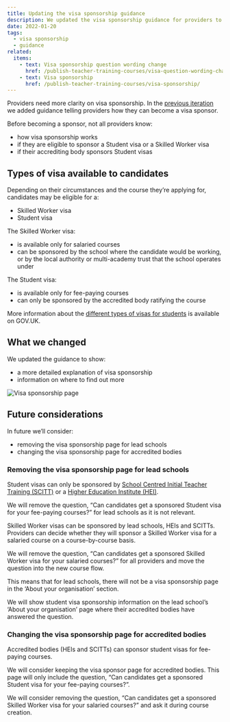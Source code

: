 ```yaml
---
title: Updating the visa sponsorship guidance
description: We updated the visa sponsorship guidance for providers to include candidate eligibility criteria and how sponsorship works
date: 2022-01-20
tags:
  - visa sponsorship
  - guidance
related:
  items:
    - text: Visa sponsorship question wording change
      href: /publish-teacher-training-courses/visa-question-wording-change/
    - text: Visa sponsorship
      href: /publish-teacher-training-courses/visa-sponsorship/
---
```


Providers need more clarity on visa sponsorship. In the [previous iteration](/publish-teacher-training-courses/visa-question-wording-change/) we added guidance telling providers how they can become a visa sponsor.

Before becoming a sponsor, not all providers know:

- how visa sponsorship works
- if they are eligible to sponsor a Student visa or a Skilled Worker visa
- if their accrediting body sponsors Student visas


## Types of visa available to candidates

Depending on their circumstances and the course they’re applying for, candidates may be eligible for a:

- Skilled Worker visa
- Student visa

The Skilled Worker visa:

- is available only for salaried courses
- can be sponsored by the school where the candidate would be working, or by the local authority or multi-academy trust that the school operates under

The Student visa:

- is available only for fee-paying courses
- can only be sponsored by the accredited body ratifying the course

More information about the [different types of visas for students](https://www.gov.uk/government/publications/train-to-teach-in-england-non-uk-applicants/train-to-teach-in-england-if-youre-a-non-uk-citizen#visa) is available on GOV.UK.

## What we changed

We updated the guidance to show:

- a more detailed explanation of visa sponsorship
- information on where to find out more

![Visa sponsorship page](organisation-settings--visa-sponsorship.png)

## Future considerations

In future we’ll consider:

- removing the visa sponsorship page for lead schools
- changing the visa sponsorship page for accredited bodies

### Removing the visa sponsorship page for lead schools

Student visas can only be sponsored by [School Centred Initial Teacher Training (SCITT)](/glossary#school-centred-initial-teacher-training-(scitt)) or a [Higher Education Institute (HEI)](/glossary#higher-education-institution-(hei)).

We will remove the question, “Can candidates get a sponsored Student visa for your fee-paying courses?” for lead schools as it is not relevant.

Skilled Worker visas can be sponsored by lead schools, HEIs and SCITTs. Providers can decide whether they will sponsor a Skilled Worker visa for a salaried course on a course-by-course basis.

We will remove the question, “Can candidates get a sponsored Skilled Worker visa for your salaried courses?” for all providers and move the question into the new course flow.

This means that for lead schools, there will not be a visa sponsorship page in the ‘About your organisation’ section.

We will show student visa sponsorship information on the lead school’s ‘About your organisation’ page where their accredited bodies have answered the question.

### Changing the visa sponsorship page for accredited bodies

Accredited bodies (HEIs and SCITTs) can sponsor student visas for fee-paying courses.

We will consider keeping the visa sponsor page for accredited bodies. This page will only include the question, “Can candidates get a sponsored Student visa for your fee-paying courses?”.

We will consider removing the question, “Can candidates get a sponsored Skilled Worker visa for your salaried courses?” and ask it during course creation.
